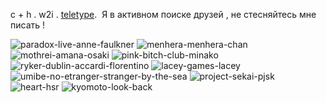 c + h . w2i . [teletype](https://teletype.in/@shinon/f4TwJa20RIR). 
Я в активном поиске друзей , не стесняйтесь мне писать ! 

![paradox-live-anne-faulkner](https://github.com/user-attachments/assets/1c764520-3b49-4707-81ca-0fa4a01bfb80)
![menhera-menhera-chan](https://github.com/user-attachments/assets/ead5b65c-4ffd-4cd0-80a3-640be2745308)
![mothrei-amana-osaki](https://github.com/user-attachments/assets/d3aa9f29-4ece-4a1e-9fdc-5adf3efe0106)
![pink-bitch-club-minako](https://github.com/user-attachments/assets/d53b94dd-1384-476a-bf2c-94515e5661ad)
![ryker-dublin-accardi-florentino](https://github.com/user-attachments/assets/54f63943-10c9-40bf-bc6a-5ecfa2ece168)
![lacey-games-lacey](https://github.com/user-attachments/assets/2d4cfaac-b817-475e-a547-cbfdd6856616)
![umibe-no-etranger-stranger-by-the-sea](https://github.com/user-attachments/assets/5afca896-44dd-4548-bd8f-57d57c7d0831)
![project-sekai-pjsk](https://github.com/user-attachments/assets/00910bc9-765d-4f14-9d63-4727132ef95c)
![heart-hsr](https://github.com/user-attachments/assets/a03b4f1a-b88f-4a54-89ac-c5af561105fb)
![kyomoto-look-back](https://github.com/user-attachments/assets/4a21e9fd-2f54-4d35-9776-f65586dfac16)





